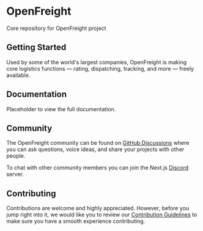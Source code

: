 # OpenFreight
Core repository for OpenFreight project

## Getting Started

Used by some of the world's largest companies, OpenFreight is making core logistics functions — rating, dispatching, tracking, and more — freely available.

## Documentation

Placeholder to view the full documentation.

## Community

The OpenFreight community can be found on [GitHub Discussions](https://github.com/) where you can ask questions, voice ideas, and share your projects with other people.

To chat with other community members you can join the Next.js [Discord](https://discord.gg/pQJTRpSw) server.


## Contributing

Contributions are welcome and highly appreciated. However, before you jump right into it, we would like you to review our [Contribution Guidelines](/contributing.md) to make sure you have a smooth experience contributing.
